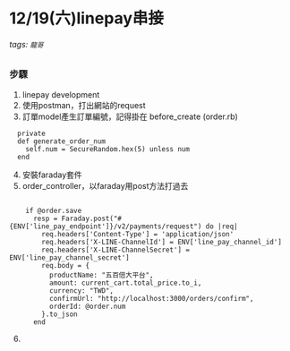 # 12/19(六)linepay串接
###### tags: `龍哥`

### 步驟
1. linepay development
2. 使用postman，打出網站的request
3. 訂單model產生訂單編號，記得掛在 before_create (order.rb)
```
  private
  def generate_order_num
    self.num = SecureRandom.hex(5) unless num
  end
```
4. 安裝faraday套件
5. order_controller，以faraday用post方法打過去
```

    if @order.save
      resp = Faraday.post("#{ENV['line_pay_endpoint']}/v2/payments/request") do |req|
        req.headers['Content-Type'] = 'application/json'
        req.headers['X-LINE-ChannelId'] = ENV['line_pay_channel_id']
        req.headers['X-LINE-ChannelSecret'] = ENV['line_pay_channel_secret']
        req.body = {
          productName: "五百倍大平台", 
          amount: current_cart.total_price.to_i, 
          currency: "TWD", 
          confirmUrl: "http://localhost:3000/orders/confirm", 
          orderId: @order.num
        }.to_json
      end
```

6. 

